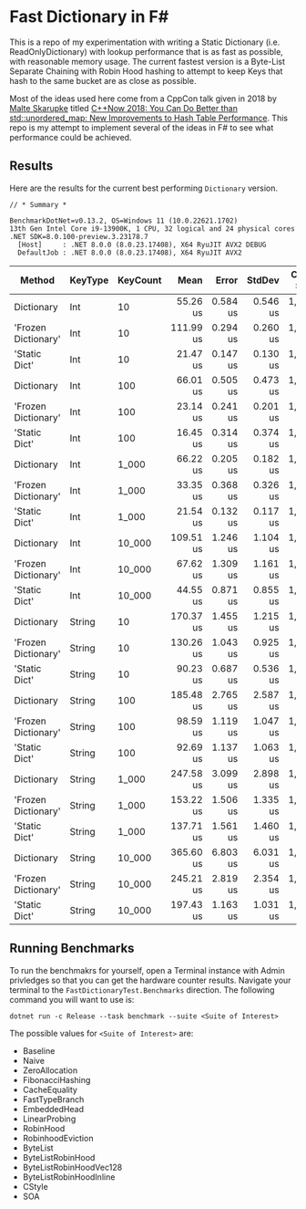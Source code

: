 # Fast Dictionary in F#

This is a repo of my experimentation with writing a Static Dictionary (i.e. ReadOnlyDictionary) with lookup performance that is as fast as possible, with reasonable memory usage. The current fastest version is a Byte-List Separate Chaining with Robin Hood hashing to attempt to keep Keys that hash to the same bucket are as close as possible.

Most of the ideas used here come from a CppCon talk given in 2018 by [Malte Skarupke](https://probablydance.com/) titled [C++Now 2018: You Can Do Better than std::unordered_map: New Improvements to Hash Table Performance](https://www.youtube.com/watch?v=M2fKMP47slQ&t=136s). This repo is my attempt to implement several of the ideas in F# to see what performance could be achieved.

## Results

Here are the results for the current best performing `Dictionary` version.

```
// * Summary *

BenchmarkDotNet=v0.13.2, OS=Windows 11 (10.0.22621.1702)
13th Gen Intel Core i9-13900K, 1 CPU, 32 logical and 24 physical cores
.NET SDK=8.0.100-preview.3.23178.7
  [Host]     : .NET 8.0.0 (8.0.23.17408), X64 RyuJIT AVX2 DEBUG
  DefaultJob : .NET 8.0.0 (8.0.23.17408), X64 RyuJIT AVX2
```

|              Method | KeyType | KeyCount |      Mean |    Error |   StdDev | Code Size | BranchInstructions/Op | CacheMisses/Op | BranchMispredictions/Op | Allocated |
|-------------------- |-------- |--------- |----------:|---------:|---------:|----------:|----------------------:|---------------:|------------------------:|----------:|
|          Dictionary |     Int |       10 |  55.26 us | 0.584 us | 0.546 us |   1,566 B |               113,966 |             86 |                   2,983 |         - |
| 'Frozen Dictionary' |     Int |       10 | 111.99 us | 0.294 us | 0.260 us |   1,247 B |               338,890 |             25 |                   8,779 |         - |
|       'Static Dict' |     Int |       10 |  21.47 us | 0.147 us | 0.130 us |   1,129 B |                75,423 |             20 |                     974 |         - |
|          Dictionary |     Int |      100 |  66.01 us | 0.505 us | 0.473 us |   1,566 B |               115,166 |             39 |                   3,580 |         - |
| 'Frozen Dictionary' |     Int |      100 |  23.14 us | 0.241 us | 0.201 us |   1,247 B |               111,234 |              4 |                     344 |         - |
|       'Static Dict' |     Int |      100 |  16.45 us | 0.314 us | 0.374 us |   1,129 B |                69,543 |              3 |                     470 |         - |
|          Dictionary |     Int |    1_000 |  66.22 us | 0.205 us | 0.182 us |   1,566 B |               114,626 |             38 |                   3,454 |         - |
| 'Frozen Dictionary' |     Int |    1_000 |  33.35 us | 0.368 us | 0.326 us |   1,247 B |               114,353 |             33 |                     880 |         - |
|       'Static Dict' |     Int |    1_000 |  21.54 us | 0.132 us | 0.117 us |   1,129 B |                72,319 |             10 |                     823 |         - |
|          Dictionary |     Int |   10_000 | 109.51 us | 1.246 us | 1.104 us |   1,566 B |               116,149 |          2,081 |                   3,761 |         - |
| 'Frozen Dictionary' |     Int |   10_000 |  67.62 us | 1.309 us | 1.161 us |   1,247 B |               114,929 |          2,527 |                     778 |         - |
|       'Static Dict' |     Int |   10_000 |  44.55 us | 0.871 us | 0.855 us |   1,129 B |                74,966 |            945 |                   1,476 |         - |
|          Dictionary |  String |       10 | 170.37 us | 1.455 us | 1.215 us |   1,551 B |               444,723 |             27 |                   8,670 |         - |
| 'Frozen Dictionary' |  String |       10 | 130.26 us | 1.043 us | 0.925 us |   1,247 B |               417,279 |             21 |                   7,581 |         - |
|       'Static Dict' |  String |       10 |  90.23 us | 0.687 us | 0.536 us |   1,129 B |               325,809 |             15 |                   3,841 |         - |
|          Dictionary |  String |      100 | 185.48 us | 2.765 us | 2.587 us |   1,551 B |               446,424 |             77 |                   9,919 |         - |
| 'Frozen Dictionary' |  String |      100 |  98.59 us | 1.119 us | 1.047 us |   1,247 B |               376,587 |             59 |                   3,083 |         - |
|       'Static Dict' |  String |      100 |  92.69 us | 1.137 us | 1.063 us |   1,129 B |               320,451 |             29 |                   3,539 |         - |
|          Dictionary |  String |    1_000 | 247.58 us | 3.099 us | 2.898 us |   1,551 B |               447,108 |          1,523 |                   9,563 |         - |
| 'Frozen Dictionary' |  String |    1_000 | 153.22 us | 1.506 us | 1.335 us |   1,247 B |               357,688 |          1,861 |                   2,888 |         - |
|       'Static Dict' |  String |    1_000 | 137.71 us | 1.561 us | 1.460 us |   1,129 B |               325,975 |            646 |                   3,944 |         - |
|          Dictionary |  String |   10_000 | 365.60 us | 6.803 us | 6.031 us |   1,551 B |               450,305 |          6,617 |                  10,426 |         - |
| 'Frozen Dictionary' |  String |   10_000 | 245.21 us | 2.819 us | 2.354 us |   1,247 B |               383,241 |          7,225 |                   4,193 |         - |
|       'Static Dict' |  String |   10_000 | 197.43 us | 1.163 us | 1.031 us |   1,129 B |               332,395 |          6,683 |                   5,179 |         - |

## Running Benchmarks

To run the benchmakrs for yourself, open a Terminal instance with Admin privledges so that you can get the hardware counter results. Navigate your terminal to the `FastDictionaryTest.Benchmarks` direction. The following command you will want to use is:

```
dotnet run -c Release --task benchmark --suite <Suite of Interest>
```

The possible values for `<Suite of Interest>` are:
- Baseline
- Naive
- ZeroAllocation
- FibonacciHashing
- CacheEquality
- FastTypeBranch
- EmbeddedHead
- LinearProbing
- RobinHood
- RobinhoodEviction
- ByteList
- ByteListRobinHood
- ByteListRobinHoodVec128
- ByteListRobinHoodInline
- CStyle
- SOA